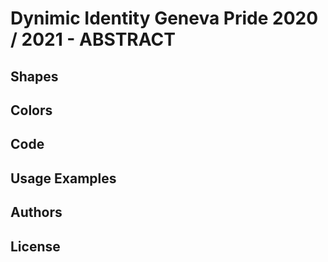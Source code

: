 # Dynimic Identity Geneva Pride 2020 / 2021 - ABSTRACT






## Shapes

## Colors

## Code

## Usage Examples

## Authors

## License


